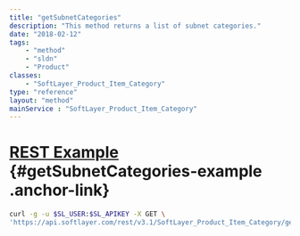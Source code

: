 ```yaml
---
title: "getSubnetCategories"
description: "This method returns a list of subnet categories."
date: "2018-02-12"
tags:
    - "method"
    - "sldn"
    - "Product"
classes:
    - "SoftLayer_Product_Item_Category"
type: "reference"
layout: "method"
mainService : "SoftLayer_Product_Item_Category"
---
```


# [REST Example](#getSubnetCategories-example) <a href="/article/rest/"><i class="fas fa-question"></i></a> {#getSubnetCategories-example .anchor-link} 
```bash
curl -g -u $SL_USER:$SL_APIKEY -X GET \
'https://api.softlayer.com/rest/v3.1/SoftLayer_Product_Item_Category/getSubnetCategories'
```
